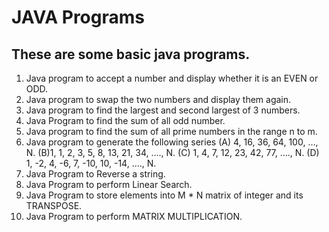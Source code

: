 # JAVA Programs
## These are some basic java programs.

1.  Java program to accept a number and display whether it is an EVEN or ODD.
2.  Java program to swap the two numbers and display them again.
3.  Java program to find the largest and second largest of 3 numbers.
4.  Java Program to find the sum of all odd number.
5.  Java program to find the sum of all prime numbers in the range n to m.
6.  Java program to generate the following series (A) 4, 16, 36, 64, 100, …, N.
    (B)1, 1, 2, 3, 5, 8, 13, 21, 34, …., N.
    (C) 1, 4, 7, 12, 23, 42, 77, …., N.
    (D) 1, -2, 4, -6, 7, -10, 10, -14, …., N.
7.  Java Program to Reverse a string.
8.  Java Program to perform Linear Search.
9.  Java Program to store elements into M * N matrix of integer  and its TRANSPOSE.
10. Java Program to perform MATRIX MULTIPLICATION.

